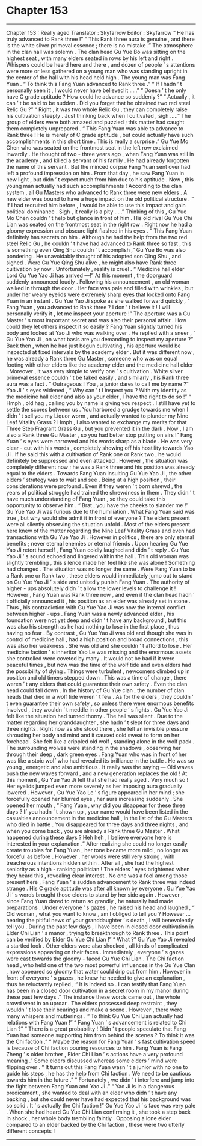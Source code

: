 
# Chapter 153


---

Chapter 153 : Really aged
Translator :
Skyfarrow
Editor :
Skyfarrow
“ He has truly advanced to Rank three !”
“ This Rank three aura is genuine , and there is the white silver primeval essence ; there is no mistake .”
The atmosphere in the clan hall was solemn .
The clan head Gu Yue Bo was sitting on the highest seat , with many elders seated in rows by his left and right .
Whispers could be heard here and there , and dozen of people ’ s attentions were more or less gathered on a young man who was standing upright in the center of the hall with his head held high .
The young man was Fang Yuan .
“ To think this Fang Yuan advanced to Rank three .”
“ If I hadn ’ t personally seen it , I would never have believed it …..”
“ Doesn ’ t he only have C grade aptitude ? How could he advance so suddenly ?”
“ Actually , it can ’ t be said to be sudden . Did you forget that he obtained two red steel Relic Gu ?”
“ Right , it was two whole Relic Gu , they can completely raise his cultivation steeply . Just thinking back when I cultivated , sigh …..”
The group of elders were both amazed and puzzled ; this matter had caught them completely unprepared .
“ This Fang Yuan was able to advance to Rank three ! He is merely of C grade aptitude , but could actually have such accomplishments in this short time . This is really a surprise .” Gu Yue Mo Chen who was seated on the frontmost seat in the left row exclaimed inwardly . He thought of two - three years ago , when Fang Yuan was still in the academy , and killed a servant of his family . He had already forgotten the name of this servant . But the minced corpse Fang Yuan sent over had left a profound impression on him .
From that day , he saw Fang Yuan in new light , but didn ’ t expect much from him due to his aptitude .
Now , this young man actually had such accomplishments !
According to the clan system , all Gu Masters who advanced to Rank three were new elders .
A new elder was bound to have a huge impact on the old political structure .
“ If I had recruited him before , I would be able to use this impact and gain political dominance . Sigh , it really is a pity …..” Thinking of this , Gu Yue Mo Chen couldn ’ t help but glance in front of him .
His old rival Gu Yue Chi Lian was seated on the frontmost seat in the right row . Right now he had a gloomy expression and obscure light flashed in his eyes .
“ This Fang Yuan definitely has secrets on him . Although he had the help from the two red steel Relic Gu , he couldn ’ t have had advanced to Rank three so fast , this is something even Qing Shu couldn ’ t accomplish ,” Gu Yue Bo was also pondering .
He unavoidably thought of his adopted son Qing Shu , and sighed .
Were Gu Yue Qing Shu alive , he might also have Rank three cultivation by now . Unfortunately , reality is cruel .
“ Medicine hall elder Lord Gu Yue Yao Ji has arrived —!” At this moment , the doorguard suddenly announced loudly .
Following his announcement , an old woman walked in through the door . Her face was pale and filled with wrinkles , but under her weary eyelids were extremely sharp eyes that locked onto Fang Yuan in an instant .
Gu Yue Yao Ji spoke as she walked forward quickly , “ Fang Yuan , you advanced to Rank three ? I don ’ t believe it ! I will personally verify it , let me inspect your aperture !”
The aperture was a Gu Master ’ s most important secret and was also their personal affair . How could they let others inspect it so easily ?
Fang Yuan slightly turned his body and looked at Yao Ji who was walking over . He replied with a sneer , “ Gu Yue Yao Ji , on what basis are you demanding to inspect my aperture ?”
Back then , when he had just begun cultivating , his aperture would be inspected at fixed intervals by the academy elder . But it was different now , he was already a Rank three Gu Master , someone who was on equal footing with other elders like the academy elder and the medicine hall elder .
Moreover , it was very simple to verify one ’ s cultivation .
White silver primeval essence couldn ’ t be faked easily , and similarly , his Rank three aura was a fact .
“ Outrageous ! You , a junior dares to call me by name ?” Yao Ji ’ s eyes widened , “ Why can ’ t I inspect you ? With my identity as the medicine hall elder and also as your elder , I have the right to do so !”
“ Hmph , old hag , calling you by name is giving you respect . I still have yet to settle the scores between us . You harbored a grudge towards me when I didn ’ t sell you my Liquor worm , and actually wanted to plunder my Nine Leaf Vitality Grass ? Hmph , I also wanted to exchange my merits for that Three Step Fragrant Grass Gu , but you prevented it in the dark . Now , I am also a Rank three Gu Master , so you had better stop putting on airs !”
Fang Yuan ’ s eyes were narrowed and his words sharp as a blade . He was very clear - cut with his words , completely showing off his hostility towards Yao Ji .
If he said this with a cultivation of Rank one or Rank two , he would definitely be suppressed and even attacked . However , the situation was completely different now ; he was a Rank three and his position was already equal to the elders .
Towards Fang Yuan insulting Gu Yue Yao Ji , the other elders ’ strategy was to wait and see .
Being at a high position , their considerations were profound . Even if they weren ’ t born shrewd , the years of political struggle had trained the shrewdness in them .
They didn ’ t have much understanding of Fang Yuan , so they could take this opportunity to observe him .
“ Brat , you have the cheeks to slander me !” Gu Yue Yao Ji was furious due to the humiliation . What Fang Yuan said was true , but why would she admit it in front of everyone ?
The elders present were all silently observing the situation unfold . Most of the elders present here knew of the matter regarding the Nine Leaf Vitality Grass and even had transactions with Gu Yue Yao Ji .
However in politics , there are only eternal benefits ; never eternal enemies or eternal friends .
Upon hearing Gu Yue Yao Ji retort herself , Fang Yuan coldly laughed and didn ’ t reply .
Gu Yue Yao Ji ’ s sound echoed and lingered within the hall .
This old woman was slightly trembling , this silence made her feel like she was alone !
Something had changed .
The situation was no longer the same .
Were Fang Yuan to be a Rank one or Rank two , these elders would immediately jump out to stand on Gu Yue Yao Ji ’ s side and unitedly punish Fang Yuan . The authority of higher - ups absolutely didn ’ t allow the lower levels to challenge it !
However , Fang Yuan was Rank three now , and even if the clan head hadn ’ t officially announced it , his position as an elder was already set in stone . Thus , his contradiction with Gu Yue Yao Ji was now the internal conflict between higher - ups .
Fang Yuan was a newly advanced elder , his foundation were not yet deep and didn ’ t have any background , but this was also his strength as he had nothing to lose in the first place , thus having no fear .
By contrast , Gu Yue Yao Ji was old and though she was in control of medicine hall , had a high position and broad connections , this was also her weakness .
She was old and she couldn ’ t afford to lose . Her medicine faction ’ s inheritor Yao Le was missing and the enormous assets she controlled were coveted by many .
It would not be bad if it were peaceful times , but now was the time of the wolf tide and even elders had the possibility of dying .
Things were turbulent , newcomers climbed up in position and old timers stepped down .
This was a time of change , there weren ’ t any elders that could guarantee their own safety . Even the clan head could fall down .
In the history of Gu Yue clan , the number of clan heads that died in a wolf tide weren ’ t few .
As for the elders , they couldn ’ t even guarantee their own safety , so unless there were enormous benefits involved , they wouldn ’ t meddle in other people ’ s fights .
Gu Yue Yao Ji felt like the situation had turned thorny .
The hall was silent .
Due to the matter regarding her granddaughter , she hadn ’ t slept for three days and three nights . Right now as she stood there , she felt an invisible pressure shrouding her body and mind and it caused cold sweat to form on her forehead .
She felt like a crippled old wolf , standing alone in the wolf pack .
The surrounding wolves were standing in the shadows , observing her through their deep , dark green eyes .
Fang Yuan who was in front of her was like a stoic wolf who had revealed its brilliance in the battle . He was so young , energetic and also ambitious .
It really was the saying — Old waves push the new waves forward , and a new generation replaces the old !
At this moment , Gu Yue Yao Ji felt that she had really aged . Very much so !
Her eyelids jumped even more severely as her imposing aura gradually lowered .
However , Gu Yue Yao Le ’ s figure appeared in her mind ; she forcefully opened her blurred eyes , her aura increasing suddenly .
She opened her mouth , “ Fang Yuan , why did you disappear for these three days ? If you hadn ’ t shown up , your name would have been listed in the casualties announcement in the medicine hall , in the list of the Gu Masters who died in battle . You disappeared for three days and three nights , and when you come back , you are already a Rank three Gu Master . What happened during these days ? Heh heh , I believe everyone here is interested in your explanation .”
After realizing she could no longer easily create troubles for Fang Yuan , her tone became more mild , no longer as forceful as before . However , her words were still very strong , with treacherous intentions hidden within .
After all , she had the highest seniority as a high - ranking politician !
The elders ’ eyes brightened when they heard this , revealing clear interest . No one was a fool among those present here , Fang Yuan ’ s sudden advancement to Rank three was indeed strange .
His C grade aptitude was after all known by everyone .
Gu Yue Yao Ji ’ s words brought those elders to stand by her side again .
However , since Fang Yuan dared to return so grandly , he naturally had made preparations .
Under everyone ’ s gazes , he raised his head and laughed , “ Old woman , what you want to know , am I obliged to tell you ? However … hearing the pitiful news of your granddaughter ’ s death , I will benevolently tell you . During the past few days , I have been in closed door cultivation in Elder Chi Lian ’ s manor , trying to breakthrough to Rank three . This point can be verified by Elder Gu Yue Chi Lian !”
“ What ?” Gu Yue Yao Ji revealed a startled look .
Other elders were also shocked , all kinds of complicated expressions appearing on their faces .
Immediately , everyone ’ s gazes were cast towards the gloomy - faced Gu Yue Chi Lian .
The Chi faction head , who held one of the two most powerful influences in the Gu Yue Clan , now appeared so gloomy that water could drip out from him .
However in front of everyone ’ s gazes , he knew he needed to give an explanation , thus he reluctantly replied , “ It is indeed so . I can testify that Fang Yuan has been in a closed door cultivation in a secret room in my manor during these past few days .”
The instance these words came out , the whole crowd went in an uproar .
The elders possessed deep restraint , they wouldn ’ t lose their bearings and make a scene . However , there were many whispers and mutterings .
“ To think Gu Yue Chi Lian actually had relations with Fang Yuan !”
“ Fang Yuan ’ s advancement is related to Chi Lian ?”
“ There is a great probability ! Didn ’ t people speculate that Fang Yuan had someone supporting him from behind the scenes ? To think it was the Chi faction .”
“ Maybe the reason for Fang Yuan ’ s fast cultivation speed is because of Chi faction pouring resources to him . Fang Yuan is Fang Zheng ’ s older brother , Elder Chi Lian ’ s actions have a very profound meaning .”
Some elders discussed whereas some elders ’ mind were flipping over .
“ It turns out this Fang Yuan wasn ’ t a junior with no one to guide his steps , he has the help from Chi faction . We need to be cautious towards him in the future .”
“ Fortunately , we didn ’ t interfere and jump into the fight between Fang Yuan and Yao Ji .”
“ Yao Ji is in a dangerous predicament , she wanted to deal with an elder who didn ’ t have any backing , but she could never have had expected that his background was so solid . It ’ s actually the Chi faction !”
Gu Yue Yao Ji ’ s face was very pale . When she had heard Gu Yue Chi Lian confirming it , she took a step back in shock , her whole body trembling faintly .
Opposing a lone elder compared to an elder backed by the Chi faction , these were two utterly different concepts !

---

